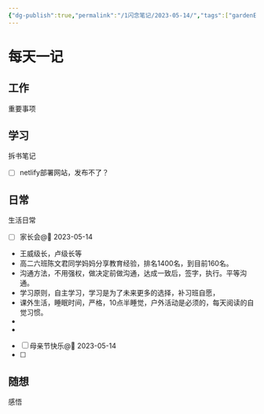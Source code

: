 ```yaml
---
{"dg-publish":true,"permalink":"/1闪念笔记/2023-05-14/","tags":["gardenEntry"]}
---
```


# 每天一记


## 工作
重要事项


## 学习
拆书笔记
- [ ] netlify部署网站，发布不了？


## 日常
生活日常
- [ ] 家长会@📅 2023-05-14 
- 王威级长，卢级长等
- 高二六班陈文君同学妈妈分享教育经验，排名1400名，到目前160名。
- 沟通方法，不用强权，做决定前做沟通，达成一致后，签字，执行。平等沟通。
- 学习原则，自主学习，学习是为了未来更多的选择，补习班自愿，
- 课外生活，睡眠时间，严格，10点半睡觉，户外活动是必须的，每天阅读的自觉习惯。
- 
- 
- [ ] 母亲节快乐@📅 2023-05-14 
- [ ] 

## 随想
感悟

